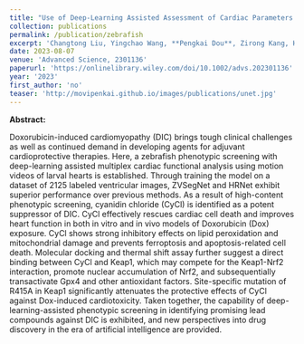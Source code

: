 ```yaml
---
title: "Use of Deep-Learning Assisted Assessment of Cardiac Parameters in Zebrafish to Discover Cyanidin Chloride as a Novel Keap1 Inhibitor Against Doxorubicin-Induced Cardiotoxicity"
collection: publications
permalink: /publication/zebrafish
excerpt: 'Changtong Liu, Yingchao Wang, **Pengkai Dou**, Zirong Kang, Hong Zhao, Kun Qi, Hongzhi Wu, Lu Zhao and Yi Wang'
date: 2023-08-07
venue: 'Advanced Science, 2301136'
paperurl: 'https://onlinelibrary.wiley.com/doi/10.1002/advs.202301136'
year: '2023'
first_author: 'no'
teaser: 'http://movipenkai.github.io/images/publications/unet.jpg'
---
```


<b>Abstract:</b>

Doxorubicin-induced cardiomyopathy (DIC) brings tough clinical challenges as well as continued demand in developing agents for adjuvant cardioprotective therapies. Here, a zebrafish phenotypic screening with deep-learning assisted multiplex cardiac functional analysis using motion videos of larval hearts is established. Through training the model on a dataset of 2125 labeled ventricular images, ZVSegNet and HRNet exhibit superior performance over previous methods. As a result of high-content phenotypic screening, cyanidin chloride (CyCl) is identified as a potent suppressor of DIC. CyCl effectively rescues cardiac cell death and improves heart function in both in vitro and in vivo models of Doxorubicin (Dox) exposure. CyCl shows strong inhibitory effects on lipid peroxidation and mitochondrial damage and prevents ferroptosis and apoptosis-related cell death. Molecular docking and thermal shift assay further suggest a direct binding between CyCl and Keap1, which may compete for the Keap1-Nrf2 interaction, promote nuclear accumulation of Nrf2, and subsequentially transactivate Gpx4 and other antioxidant factors. Site-specific mutation of R415A in Keap1 significantly attenuates the protective effects of CyCl against Dox-induced cardiotoxicity. Taken together, the capability of deep-learning-assisted phenotypic screening in identifying promising lead compounds against DIC is exhibited, and new perspectives into drug discovery in the era of artificial intelligence are provided.
